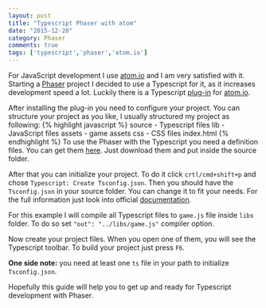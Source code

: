 ```yaml
---
layout: post
title: "Typescript Phaser with atom"
date: "2015-12-20"
category: Phaser
comments: true
tags: ['typescript','phaser','atom.io']
---
```


For JavaScript development I use [atom.io](https://atom.io/) and I am very satisfied with it. Starting a  [Phaser](http://phaser.io/) project I decided to use a Typescript for it, as it increases development speed a lot. Luckily there is a Typescript [plug-in](https://atom.io/packages/atom-typescript) for [atom.io](https://atom.io/).

After installing the plug-in you need to configure your project.
You can structure your project as you like, I usually structured my project as following:
{% highlight javascript %}
source - Typescript files
lib - JavaScript files
assets - game assets
css - CSS files
index.html
{% endhighlight %}
To use the Phaser with the Typescript you need a definition files. You can get them [here](https://github.com/photonstorm/phaser/tree/master/typescript). Just download them and put inside the source folder.

After that you can initialize your project. To do it click `crtl/cmd+shift+p` and chose `Typescript: Create Tsconfig.json`. Then you should have the `Tsconfig.json` in your source folder. You can change it to fit your needs. For the full information just look into official [documentation](https://github.com/Microsoft/TypeScript/wiki/Compiler-Options).

For this example I will compile all Typescript files to `game.js` file inside `libs` folder. To do so set `"out": "../libs/game.js"` compiler option.

Now create your project files. When you open one of them, you will see the Typescript toolbar. To build your project just press `F6`.

<b>One side note:</b> you need at least one `ts` file in your path to initialize `Tsconfig.json`.

Hopefully this guide will help you to get up and ready for Typescript development with Phaser.
